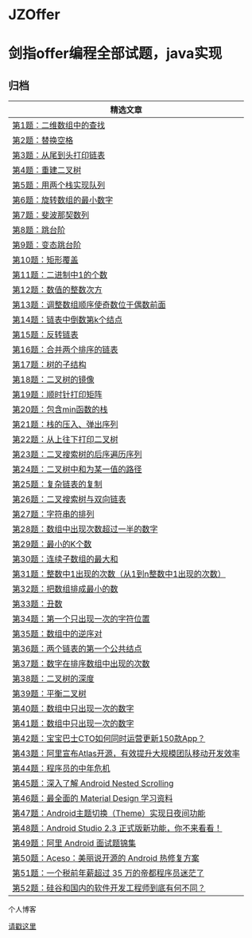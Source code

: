 # JZOffer

剑指offer编程全部试题，java实现
===============


归档
----

| **精选文章**                                                                                                                                                                                                                                                                                                                                                                                                                                                                                        |
|------------------------------------------------------------------------------------------------------------------------------------------------------------------------------------------------------------------------------------------------------------------------------------------------------------------------------------------------------------------------------------------------------------------------------------------------------------------------------------------------|
| [第1题：二维数组中的查找](https://github.com/JasonZhangCauc/JZOffer/blob/master/JZOffer/src/Test01.java)                                                                                                                                                                                                                                                                         |
| [第2题：替换空格](https://github.com/JasonZhangCauc/JZOffer/blob/master/JZOffer/src/Test02.java)                                                                                                                                                                                                                 |
| [第3题：从尾到头打印链表](https://github.com/JasonZhangCauc/JZOffer/blob/master/JZOffer/src/Test03.java)                                                                                                                                                                                                                                                  |
| [第4题：重建二叉树](https://github.com/JasonZhangCauc/JZOffer/blob/master/JZOffer/src/Test04.java)                                                                                                                                               |
| [第5题：用两个栈实现队列](https://github.com/JasonZhangCauc/JZOffer/blob/master/JZOffer/src/Test01.java)                                                                                                                                                                                                    |
| [第6题：旋转数组的最小数字](https://github.com/JasonZhangCauc/JZOffer/blob/master/JZOffer/src/Test01.java)                                                                                                                                                                                                                    |
| [第7题：斐波那契数列](https://github.com/JasonZhangCauc/JZOffer/blob/master/JZOffer/src/Test01.java)                                                                                                                                                                                                                                                                |
| [第8题：跳台阶](https://github.com/JasonZhangCauc/JZOffer/blob/master/JZOffer/src/Test01.java)                                                                                                                                                                                                                                                                                                             |
| [第9题：变态跳台阶](https://github.com/JasonZhangCauc/JZOffer/blob/master/JZOffer/src/Test01.java)                                                                                                                                                                                                                                                |
| [第10题：矩形覆盖](https://github.com/JasonZhangCauc/JZOffer/blob/master/JZOffer/src/Test01.java)                                                                                                                                                                                                                                                      |
| [第11题：二进制中1的个数](https://github.com/JasonZhangCauc/JZOffer/blob/master/JZOffer/src/Test01.java)                                                                                                                                                                                                                              |
| [第12题：数值的整数次方](https://github.com/JasonZhangCauc/JZOffer/blob/master/JZOffer/src/Test01.java)                                                                                                                                                                                                                                                                                |
| [第13题：调整数组顺序使奇数位于偶数前面](https://github.com/JasonZhangCauc/JZOffer/blob/master/JZOffer/src/Test01.java)                                                                                                                                                                                                                                                 |
| [第14题：链表中倒数第k个结点](https://github.com/JasonZhangCauc/JZOffer/blob/master/JZOffer/src/Test01.java)                                                                                                                                                                  |
| [第15题：反转链表](https://github.com/JasonZhangCauc/JZOffer/blob/master/JZOffer/src/Test01.java)                                                                                                                                                                                                                                                   |
| [第16题：合并两个排序的链表](https://github.com/JasonZhangCauc/JZOffer/blob/master/JZOffer/src/Test01.java)                                                                                                                                                                                             |
| [第17题：树的子结构](https://github.com/JasonZhangCauc/JZOffer/blob/master/JZOffer/src/Test01.java)                                                                                                                                                           |
| [第18题：二叉树的镜像](https://github.com/JasonZhangCauc/JZOffer/blob/master/JZOffer/src/Test01.java)                                                                                                                                      |
| [第19题：顺时针打印矩阵](https://github.com/JasonZhangCauc/JZOffer/blob/master/JZOffer/src/Test01.java)                                                                                                           |
| [第20题：包含min函数的栈](https://github.com/JasonZhangCauc/JZOffer/blob/master/JZOffer/src/Test01.java)                                                                                                |
| [第21题：栈的压入、弹出序列](https://github.com/JasonZhangCauc/JZOffer/blob/master/JZOffer/src/Test01.java)                                                                                                                                        |
| [第22题：从上往下打印二叉树](https://github.com/JasonZhangCauc/JZOffer/blob/master/JZOffer/src/Test01.java)                                                                                                                                                                                                                                                                          |
| [第23题：二叉搜索树的后序遍历序列](https://github.com/JasonZhangCauc/JZOffer/blob/master/JZOffer/src/Test01.java)                                                                                                                                          |
| [第24题：二叉树中和为某一值的路径](https://github.com/JasonZhangCauc/JZOffer/blob/master/JZOffer/src/Test01.java)                                                                                                                                                                                                                                  |
| [第25题：复杂链表的复制](https://github.com/JasonZhangCauc/JZOffer/blob/master/JZOffer/src/Test01.java)                                                                                                                 |
| [第26题：二叉搜索树与双向链表](https://github.com/JasonZhangCauc/JZOffer/blob/master/JZOffer/src/Test01.java)                                                                                      |
| [第27题：字符串的排列](https://github.com/JasonZhangCauc/JZOffer/blob/master/JZOffer/src/Test01.java)                                 |
| [第28题：数组中出现次数超过一半的数字](https://github.com/JasonZhangCauc/JZOffer/blob/master/JZOffer/src/Test01.java)                                                                                                                        |
| [第29题：最小的K个数](https://github.com/JasonZhangCauc/JZOffer/blob/master/JZOffer/src/Test01.java)                                                                                                                                                                                                                                         |
| [第30题：连续子数组的最大和](https://github.com/JasonZhangCauc/JZOffer/blob/master/JZOffer/src/Test01.java)  |
| [第31题：整数中1出现的次数（从1到n整数中1出现的次数）](https://github.com/JasonZhangCauc/JZOffer/blob/master/JZOffer/src/Test01.java)                                                                                                                                          |
| [第32题：把数组排成最小的数](https://github.com/JasonZhangCauc/JZOffer/blob/master/JZOffer/src/Test01.java)                                                                                                                                                                  |
| [第33题：丑数](https://github.com/JasonZhangCauc/JZOffer/blob/master/JZOffer/src/Test01.java)                                                                                                                                                                                                                                        |
| [第34题：第一个只出现一次的字符位置](https://github.com/JasonZhangCauc/JZOffer/blob/master/JZOffer/src/Test01.java)                                                                                                                                                                                                                                                   |
| [第35题：数组中的逆序对](https://github.com/JasonZhangCauc/JZOffer/blob/master/JZOffer/src/Test01.java)                                                                                                                                                                                            |
| [第36题：两个链表的第一个公共结点](https://github.com/JasonZhangCauc/JZOffer/blob/master/JZOffer/src/Test01.java)                                                                                                                                                         |
| [第37题：数字在排序数组中出现的次数](https://github.com/JasonZhangCauc/JZOffer/blob/master/JZOffer/src/Test01.java)                                                                                                                                                                                                                     |
| [第38题：二叉树的深度](https://github.com/JasonZhangCauc/JZOffer/blob/master/JZOffer/src/Test01.java)                                                                                                                                                                                                                                        |
| [第39题：平衡二叉树](https://github.com/JasonZhangCauc/JZOffer/blob/master/JZOffer/src/Test01.java)                                                                                                                                                                                                                           |
| [第40题：数组中只出现一次的数字](https://github.com/JasonZhangCauc/JZOffer/blob/master/JZOffer/src/Test01.java)                                                                                                                                                                                                                           |
| [第41题：数组中只出现一次的数字](https://github.com/JasonZhangCauc/JZOffer/blob/master/JZOffer/src/Test01.java)                                                                                                                                                                                               |
| [第42题：宝宝巴士CTO如何同时运营更新150款App？](https://github.com/JasonZhangCauc/JZOffer/blob/master/JZOffer/src/Test01.java)                                                                                                                                                                                                |
| [第43题：阿里宣布Atlas开源，有效提升大规模团队移动开发效率](https://github.com/JasonZhangCauc/JZOffer/blob/master/JZOffer/src/Test01.java)                                                                                                                 |
| [第44题：程序员的中年危机](https://github.com/JasonZhangCauc/JZOffer/blob/master/JZOffer/src/Test01.java)                                                                                                                                                                                                                                                                                     |
| [第45题：深入了解 Android Nested Scrolling](https://github.com/JasonZhangCauc/JZOffer/blob/master/JZOffer/src/Test01.java)                                                                                                                                                                                                                                                                      |
| [第46题：最全面的 Material Design 学习资料](https://github.com/JasonZhangCauc/JZOffer/blob/master/JZOffer/src/Test01.java)                                                                                                                                                                                                                                             |
| [第47题：Android主题切换（Theme）实现日夜间功能](https://github.com/JasonZhangCauc/JZOffer/blob/master/JZOffer/src/Test01.java)                                                                                                                                                                                                      |
| [第48题：Android Studio 2.3 正式版新功能，你不来看看！](https://github.com/JasonZhangCauc/JZOffer/blob/master/JZOffer/src/Test01.java)                                                                                                                                                                                 |
| [第49题：阿里 Android 面试题锦集](https://github.com/JasonZhangCauc/JZOffer/blob/master/JZOffer/src/Test01.java)                                                                                                                                                                                                                                                                         |
| [第50题：Aceso：美丽说开源的 Android 热修复方案](https://github.com/JasonZhangCauc/JZOffer/blob/master/JZOffer/src/Test01.java)                                                                                                                                                                                                        |
| [第51题：一个税前年薪超过 35 万的帝都程序员迷茫了](https://github.com/JasonZhangCauc/JZOffer/blob/master/JZOffer/src/Test01.java)                                                                                                                                                           |
| [第52题：硅谷和国内的软件开发工程师到底有何不同？](https://github.com/JasonZhangCauc/JZOffer/blob/master/JZOffer/src/Test01.java)                                                                                                                                                 |


个人博客

[请戳这里](http://www.jmzhang.top)


